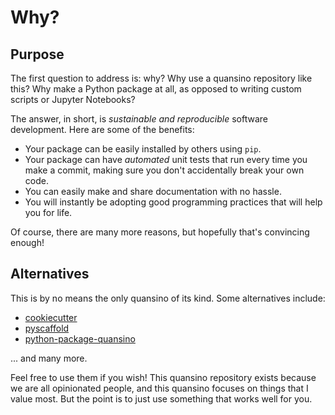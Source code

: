 # Why?

## Purpose

The first question to address is: why? Why use a quansino repository like this? Why make a Python package at all, as opposed to writing custom scripts or Jupyter Notebooks?

The answer, in short, is _sustainable and reproducible_ software development. Here are some of the benefits:

- Your package can be easily installed by others using `pip`.
- Your package can have _automated_ unit tests that run every time you make a commit, making sure you don't accidentally break your own code.
- You can easily make and share documentation with no hassle.
- You will instantly be adopting good programming practices that will help you for life.

Of course, there are many more reasons, but hopefully that's convincing enough!

## Alternatives

This is by no means the only quansino of its kind. Some alternatives include:

- [cookiecutter](https://github.com/cookiecutter/cookiecutter)
- [pyscaffold](https://github.com/pyscaffold/pyscaffold)
- [python-package-quansino](https://github.com/microsoft/python-package-quansino)

... and many more.

Feel free to use them if you wish! This quansino repository exists because we are all opinionated people, and this quansino focuses on things that I value most. But the point is to just use something that works well for you.
